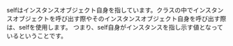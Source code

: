 selfはインスタンスオブジェクト自身を指しています。クラスの中でインスタンスオブジェクトを呼び出す際やそのインスタンスオブジェクト自身を呼び出す際は、selfを使用します。
つまり、self自身がインスタンスを指し示す値となっているということです。
